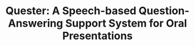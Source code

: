 ---
name: "Quester A Speech Based Question Answering Support System"
title: "Quester: A Speech-based Question-Answering Support System for Oral Presentations"
project: null
event: "Conference on Intelligent User Interfaces (IUI)"
authors:
- name: "Asadi, R."
- name: "Trinh, A."
- name: "Fell, H."
- name: "Bickmore, T."
year: 2018
resources:
- name: "IUI18"
  src: "IUI18.pdf"
external_url: null
draft: false 
headless: true
---